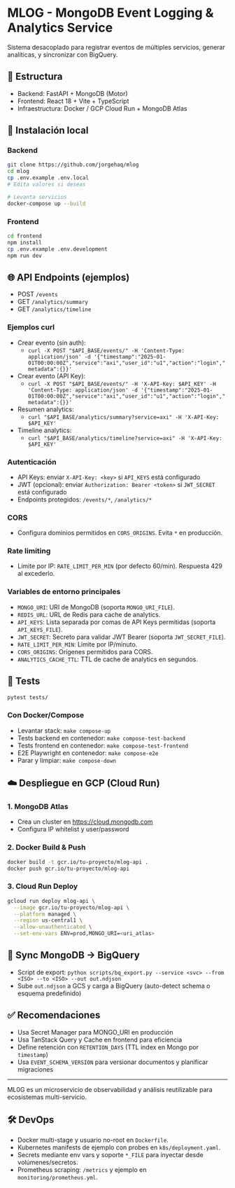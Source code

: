 # MLOG - MongoDB Event Logging & Analytics Service

Sistema desacoplado para registrar eventos de múltiples servicios, generar analíticas, y sincronizar con BigQuery.

## 🧱 Estructura
- Backend: FastAPI + MongoDB (Motor)
- Frontend: React 18 + Vite + TypeScript
- Infraestructura: Docker / GCP Cloud Run + MongoDB Atlas

## 🚀 Instalación local

### Backend
```bash
git clone https://github.com/jorgehaq/mlog
cd mlog
cp .env.example .env.local
# Edita valores si deseas

# Levanta servicios
docker-compose up --build
```

### Frontend
```bash
cd frontend
npm install
cp .env.example .env.development
npm run dev
```

## 🌐 API Endpoints (ejemplos)
- POST `/events`
- GET `/analytics/summary`
- GET `/analytics/timeline`

### Ejemplos curl

- Crear evento (sin auth):
  - `curl -X POST "$API_BASE/events/" -H 'Content-Type: application/json' -d '{"timestamp":"2025-01-01T00:00:00Z","service":"axi","user_id":"u1","action":"login","metadata":{}}'`
- Crear evento (API Key):
  - `curl -X POST "$API_BASE/events/" -H 'X-API-Key: $API_KEY' -H 'Content-Type: application/json' -d '{"timestamp":"2025-01-01T00:00:00Z","service":"axi","user_id":"u1","action":"login","metadata":{}}'`
- Resumen analytics:
  - `curl "$API_BASE/analytics/summary?service=axi" -H 'X-API-Key: $API_KEY'`
- Timeline analytics:
  - `curl "$API_BASE/analytics/timeline?service=axi" -H 'X-API-Key: $API_KEY'`

### Autenticación
- API Keys: enviar `X-API-Key: <key>` si `API_KEYS` está configurado
- JWT (opcional): enviar `Authorization: Bearer <token>` si `JWT_SECRET` está configurado
- Endpoints protegidos: `/events/*`, `/analytics/*`

### CORS
- Configura dominios permitidos en `CORS_ORIGINS`. Evita `*` en producción.

### Rate limiting
- Límite por IP: `RATE_LIMIT_PER_MIN` (por defecto 60/min). Respuesta 429 al excederlo.

### Variables de entorno principales
- `MONGO_URI`: URI de MongoDB (soporta `MONGO_URI_FILE`).
- `REDIS_URL`: URL de Redis para cache de analytics.
- `API_KEYS`: Lista separada por comas de API Keys permitidas (soporta `API_KEYS_FILE`).
- `JWT_SECRET`: Secreto para validar JWT Bearer (soporta `JWT_SECRET_FILE`).
- `RATE_LIMIT_PER_MIN`: Límite por IP/minuto.
- `CORS_ORIGINS`: Orígenes permitidos para CORS.
- `ANALYTICS_CACHE_TTL`: TTL de cache de analytics en segundos.

## 🧪 Tests
```bash
pytest tests/
```

### Con Docker/Compose
- Levantar stack: `make compose-up`
- Tests backend en contenedor: `make compose-test-backend`
- Tests frontend en contenedor: `make compose-test-frontend`
- E2E Playwright en contenedor: `make compose-e2e`
- Parar y limpiar: `make compose-down`

## ☁️ Despliegue en GCP (Cloud Run)

### 1. MongoDB Atlas
- Crea un cluster en https://cloud.mongodb.com
- Configura IP whitelist y user/password

### 2. Docker Build & Push
```bash
docker build -t gcr.io/tu-proyecto/mlog-api .
docker push gcr.io/tu-proyecto/mlog-api
```

### 3. Cloud Run Deploy
```bash
gcloud run deploy mlog-api \
  --image gcr.io/tu-proyecto/mlog-api \
  --platform managed \
  --region us-central1 \
  --allow-unauthenticated \
  --set-env-vars ENV=prod,MONGO_URI=<uri_atlas>
```

## 🔁 Sync MongoDB → BigQuery
- Script de export: `python scripts/bq_export.py --service <svc> --from <ISO> --to <ISO> --out out.ndjson`
- Sube `out.ndjson` a GCS y carga a BigQuery (auto-detect schema o esquema predefinido)

## ✅ Recomendaciones
- Usa Secret Manager para MONGO_URI en producción
- Usa TanStack Query y Cache en frontend para eficiencia
- Define retención con `RETENTION_DAYS` (TTL index en Mongo por `timestamp`)
- Usa `EVENT_SCHEMA_VERSION` para versionar documentos y planificar migraciones

---

ML0G es un microservicio de observabilidad y análisis reutilizable para ecosistemas multi-servicio.

## 🛠️ DevOps
- Docker multi-stage y usuario no-root en `Dockerfile`.
- Kubernetes manifests de ejemplo con probes en `k8s/deployment.yaml`.
- Secrets mediante env vars y soporte `*_FILE` para inyectar desde volúmenes/secretos.
- Prometheus scraping: `/metrics` y ejemplo en `monitoring/prometheus.yml`.
